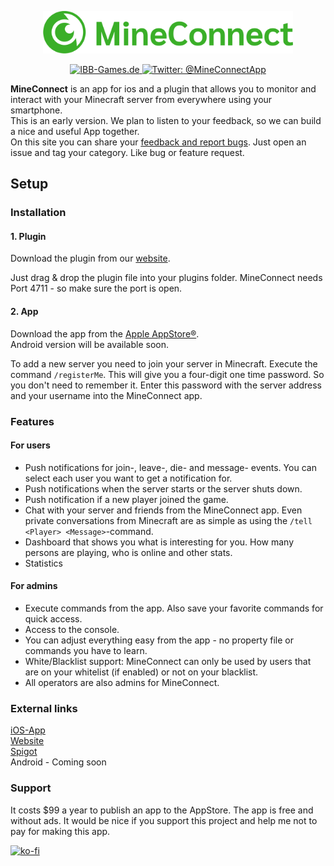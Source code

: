 

<p align="center">
    <img src="Logo.png" width="400" max-width="90%" alt="Logo" />
</p>

<p align="center">
<a href="https://mineconnect.ibb-games.de">
        <img src="https://img.shields.io/badge/website-mineconnect-3AAF28.svg?style=flat" alt="IBB-Games.de"/>
    </a>

   <a href="https://twitter.com/mineconnectapp">
        <img src="https://img.shields.io/badge/twitter-@MineConnectApp-blue.svg?style=flat" alt="Twitter: @MineConnectApp" />
    </a>
</p>
 
**MineConnect** is an app for ios and a plugin that allows you to monitor and interact with your Minecraft server from everywhere using your smartphone.  
This is an early version. We plan to listen to your feedback, so we can build a nice and useful App together.  
On this site you can share your [feedback and report bugs](https://github.com/ichbinbenni/MineConnectAppPublic/issues). Just open an issue and tag your category. Like bug or feature request.

## Setup

### Installation

#### 1. Plugin

Download the plugin from our [website](https://mineconnect.de/versions.html).

Just drag & drop the plugin file into your plugins folder. MineConnect needs Port 4711 - so make sure the port is open.


#### 2. App
Download the app from the [Apple AppStore®]((https://apps.apple.com/de/app/mineconnect/id1507676445)).  
Android version will be available soon.

To add a new server you need to join your server in Minecraft. Execute the command ```/registerMe```. This will give you a four-digit one time password. So you don't need to remember it. Enter this password with the server address and your username into the MineConnect app.



### Features

#### For users
- Push notifications for join-, leave-, die- and message- events. You can select each user you want to get a notification for.
- Push notifications when the server starts or the server shuts down.
- Push notification if a new player joined the game.
- Chat with your server and friends from the MineConnect app. Even private conversations from Minecraft are as simple as using the ```/tell <Player> <Message>```-command.
- Dashboard that shows you what is interesting for you. How many persons are playing, who is online and other stats.
- Statistics

#### For admins
- Execute commands from the app. Also save your favorite commands for quick access.
- Access to the console.
- You can adjust everything easy from the app - no property file or commands you have to learn.
- White/Blacklist support: MineConnect can only be used by users that are on your whitelist (if enabled) or not on your blacklist.
- All operators are also admins for MineConnect.



### External links
[iOS-App](https://apps.apple.com/de/app/mineconnect/id1507676445)  
[Website](https://mineconnect.de)  
[Spigot](https://www.spigotmc.org/resources/mineconnect.77957/)  
Android - Coming soon

### Support
It costs $99 a year to publish an app to the AppStore. The app is free and without ads. It would be nice if you support this project and help me not to pay for making this app.

[![ko-fi](https://www.ko-fi.com/img/githubbutton_sm.svg)](https://ko-fi.com/O5O31JZNP)